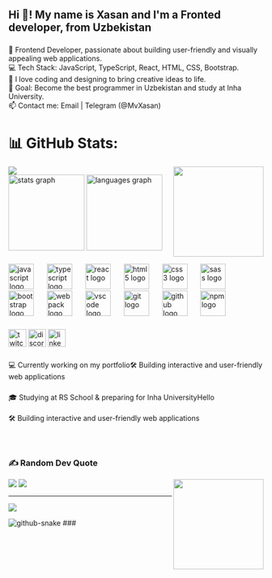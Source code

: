 <h2 align="left">Hi 👋! My name is Xasan and I'm a Fronted developer, from Uzbekistan</h2>

###


🚀 Frontend Developer, passionate about building user-friendly and visually appealing web applications.<br>💻 Tech Stack: JavaScript, TypeScript, React, HTML, CSS, Bootstrap.<br>🎨 I love coding and designing to bring creative ideas to life.<br>🎯 Goal: Become the best programmer in Uzbekistan and study at Inha University.<br>📫 Contact me: Email | Telegram (@MvXasan)



# 📊 GitHub Stats:
<div align="left">
  <img src="https://nirzak-streak-stats.vercel.app/?user=MXasan&theme=nord&hide_border=true" /><img align="right" height="178" src="https://media.giphy.com/media/M9gbBd9nbDrOTu1Mqx/giphy.gif"  /></br>
  <img src="https://github-readme-stats.vercel.app/api?username=MXasan&hide_title=false&hide_rank=true&show_icons=true&include_all_commits=true&count_private=false&disable_animations=false&theme=dracula&locale=en&hide_border=false" height="150" alt="stats graph"  />
  <img src="https://github-readme-stats.vercel.app/api/top-langs?username=MXasan&locale=en&hide_title=true&layout=compact&card_width=320&langs_count=5&theme=dracula&hide_border=false" height="150" alt="languages graph"  />
</div>

###

<div align="left">
  <img src="https://cdn.jsdelivr.net/gh/devicons/devicon/icons/javascript/javascript-original.svg" height="50" alt="javascript logo"  />
  <img width="18" />
  <img src="https://cdn.jsdelivr.net/gh/devicons/devicon/icons/typescript/typescript-original.svg" height="50" alt="typescript logo"  />
  <img width="18" />
  <img src="https://cdn.jsdelivr.net/gh/devicons/devicon/icons/react/react-original.svg" height="50" alt="react logo"  />
  <img width="18" />
  <img src="https://cdn.jsdelivr.net/gh/devicons/devicon/icons/html5/html5-original.svg" height="50" alt="html5 logo"  />
  <img width="18" />
  <img src="https://cdn.jsdelivr.net/gh/devicons/devicon/icons/css3/css3-original.svg" height="50" alt="css3 logo"  />
  <img width="18" />
  <img src="https://cdn.jsdelivr.net/gh/devicons/devicon/icons/sass/sass-original.svg" height="50" alt="sass logo"  />
  <img width="18" />
  <img src="https://cdn.jsdelivr.net/gh/devicons/devicon/icons/bootstrap/bootstrap-original.svg" height="50" alt="bootstrap logo"  />
  <img width="18" />
  <img src="https://cdn.jsdelivr.net/gh/devicons/devicon/icons/webpack/webpack-original.svg" height="50" alt="webpack logo"  />
  <img width="18" />
  <img src="https://cdn.jsdelivr.net/gh/devicons/devicon/icons/vscode/vscode-original.svg" height="50" alt="vscode logo"  />
  <img width="18" />
  <img src="https://cdn.jsdelivr.net/gh/devicons/devicon/icons/git/git-original.svg" height="50" alt="git logo"  />
  <img width="18" />
  <img src="https://cdn.jsdelivr.net/gh/devicons/devicon/icons/github/github-original.svg" height="50" alt="github logo"  />
  <img width="18" />
  <img src="https://cdn.jsdelivr.net/gh/devicons/devicon/icons/npm/npm-original-wordmark.svg" height="50" alt="npm logo"  />
</div>

###

<div align="left">
  <img src="https://img.shields.io/static/v1?message=Twitch&logo=twitch&label=&color=9146FF&logoColor=white&labelColor=&style=for-the-badge" height="35" alt="twitch logo"  />
  <img src="https://img.shields.io/static/v1?message=Discord&logo=discord&label=&color=7289DA&logoColor=white&labelColor=&style=for-the-badge" height="35" alt="discord logo"  />
  <img src="https://img.shields.io/static/v1?message=LinkedIn&logo=linkedin&label=&color=0077B5&logoColor=white&labelColor=&style=for-the-badge" height="35" alt="linkedin logo"  />
</div>

###

###

<p align="left">💻 Currently working on my portfolio🛠️ Building interactive and user-friendly web applications</p>

###



###

<p align="left">🎓 Studying at RS School & preparing for Inha UniversityHello <br><br>🛠️ Building interactive and user-friendly web applications</p>

###

<br clear="both">

### ✍️ Random Dev Quote
![](https://quotes-github-readme.vercel.app/api?type=horizontal&theme=radical)<img align="right" height="178" src="https://media.giphy.com/media/M9gbBd9nbDrOTu1Mqx/giphy.gif"  />
![](https://github-contributor-stats.vercel.app/api?username=MXasan&limit=5&theme=dark&combine_all_yearly_contributions=true)

---
[![](https://visitcount.itsvg.in/api?id=MXasan&icon=0&color=0)](https://visitcount.itsvg.in)

<picture>
  
  <source media="(prefers-color-scheme: dark)" srcset="https://raw.githubusercontent.com/MXasan/MXasan/output/github-snake-dark.svg" />
  <source media="(prefers-color-scheme: light)" srcset="https://raw.githubusercontent.com/MXasan/MXasan/output/github-snake.svg" />
  <img alt="github-snake" src="https://raw.githubusercontent.com/MXasan/MXasan/output/snake.svg"  />
  
</picture>
<!-- Proudly created with GPRM ( https://gprm.itsvg.in ) -->
###
